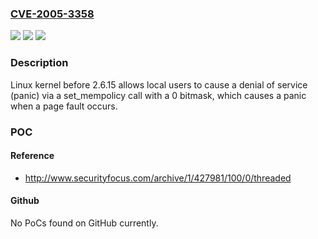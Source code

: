 ### [CVE-2005-3358](https://cve.mitre.org/cgi-bin/cvename.cgi?name=CVE-2005-3358)
![](https://img.shields.io/static/v1?label=Product&message=n%2Fa&color=blue)
![](https://img.shields.io/static/v1?label=Version&message=n%2Fa&color=blue)
![](https://img.shields.io/static/v1?label=Vulnerability&message=n%2Fa&color=brighgreen)

### Description

Linux kernel before 2.6.15 allows local users to cause a denial of service (panic) via a set_mempolicy call with a 0 bitmask, which causes a panic when a page fault occurs.

### POC

#### Reference
- http://www.securityfocus.com/archive/1/427981/100/0/threaded

#### Github
No PoCs found on GitHub currently.

